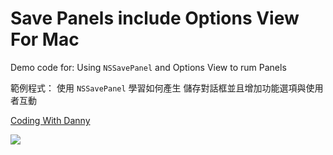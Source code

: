 Save Panels include Options View For Mac
==================

Demo code for:
Using `NSSavePanel` and Options View to rum Panels

範例程式：
使用 `NSSavePanel` 學習如何產生 儲存對話框並且增加功能選項與使用者互動

[Coding With Danny](http://cms.35g.tw/coding)

 ![](http://cms.35g.tw/coding/wp-content/uploads/2014/07/SavePanels_Options-1.png)




